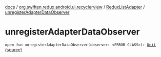 [docs](../../index.md) / [org.swiften.redux.android.ui.recyclerview](../index.md) / [ReduxListAdapter](index.md) / [unregisterAdapterDataObserver](./unregister-adapter-data-observer.md)

# unregisterAdapterDataObserver

`open fun unregisterAdapterDataObserver(observer: <ERROR CLASS>): `[`Unit`](https://kotlinlang.org/api/latest/jvm/stdlib/kotlin/-unit/index.html) [(source)](https://github.com/protoman92/KotlinRedux/tree/master/android/android-recyclerview/src/main/java/org/swiften/redux/android/ui/recyclerview/DiffedAdapter.kt#L123)